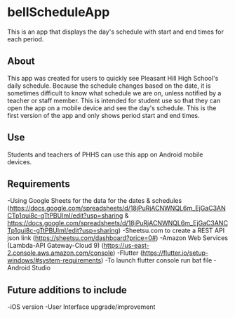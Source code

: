 # bellScheduleApp
This is an app that displays the day's schedule with start and end times for each period.
## About
This app was created for users to quickly see Pleasant Hill High School's daily schedule. Because the schedule changes based on the date, it is sometimes difficult to know what schedule we are on, unless notified by a teacher or staff member. This is intended for student use so that they can open the app on a mobile device and see the day's schedule. This is the first version of the app and only shows period start and end times.

## Use
Students and teachers of PHHS can use this app on Android mobile devices.

## Requirements
-Using Google Sheets for the data for the dates & schedules (https://docs.google.com/spreadsheets/d/18jPuRjACNWNQL6m_EjGaC3ANCTp1qui8c-gTtPBUImI/edit?usp=sharing & https://docs.google.com/spreadsheets/d/18jPuRjACNWNQL6m_EjGaC3ANCTp1qui8c-gTtPBUImI/edit?usp=sharing)
-Sheetsu.com to create a REST API json link (https://sheetsu.com/dashboard?price=0#)
-Amazon Web Services (Lambda-API Gateway-Cloud 9) (https://us-east-2.console.aws.amazon.com/console)
-Flutter (https://flutter.io/setup-windows/#system-requirements) 
  -To launch flutter console run bat file
-Android Studio

## Future additions to include
-iOS version
-User Interface upgrade/improvement
